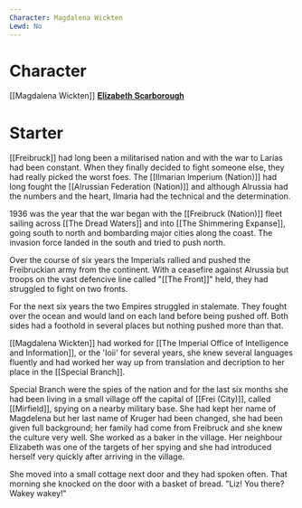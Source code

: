 ```yaml
---
Character: Magdalena Wickten
Lewd: No
---
```

# Character
[[Magdalena Wickten]]
[𝐄𝐥𝐢𝐳𝐚𝐛𝐞𝐭𝐡 𝐒𝐜𝐚𝐫𝐛𝐨𝐫𝐨𝐮𝐠𝐡](https://twitter.com/FineEnglishBrat)

# Starter
[[Freibruck]] had long been a militarised nation and with the war to Larias had been constant. When they finally decided to fight someone else, they had really picked the worst foes. The [[Ilmarian Imperium (Nation)]] had long fought the [[Alrussian Federation (Nation)]] and although Alrussia had the numbers and the heart, Ilmaria had the technical and the determination.

1936 was the year that the war began with the [[Freibruck (Nation)]] fleet sailing across [[The Dread Waters]] and into [[The Shimmering Expanse]], going south to north and bombarding major cities along the coast. The invasion force landed in the south and tried to push north.

Over the course of six years the Imperials rallied and pushed the Freibruckian army from the continent. With a ceasefire against Alrussia but troops on the vast defencive line called "[[The Front]]" held, they had struggled to fight on two fronts.

For the next six years the two Empires struggled in stalemate. They fought over the ocean and would land on each land before being pushed off. Both sides had a foothold in several places but nothing pushed more than that.

[[Magdalena Wickten]] had worked for [[The Imperial Office of Intelligence and Information]], or the 'Ioii' for several years, she knew several languages fluently and had worked her way up from translation and decription to her place in the [[Special Branch]].

Special Branch were the spies of the nation and for the last six months she had been living in a small village off the capital of [[Frei (City)]], called [[Mirfield]],  spying on a nearby military base. She had kept her name of Magdelena but her last name of Kruger had been changed, she had been given full background; her family had come from Freibruck and she knew the culture very well. She worked as a baker in the village. Her neighbour Elizabeth was one of the targets of her spying and she had introduced herself very quickly after arriving in the village.

She moved into a small cottage next door and they had spoken often. That morning she knocked on the door with a basket of bread. "Liz! You there? Wakey wakey!"
